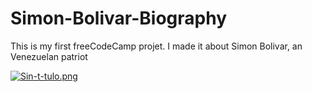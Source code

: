 # Simon-Bolivar-Biography
This is my first freeCodeCamp projet. I made it about Simon Bolivar, an Venezuelan patriot

[![Sin-t-tulo.png](https://i.postimg.cc/VsqT9MLL/Sin-t-tulo.png)](https://postimg.cc/MXGdqnQh)
